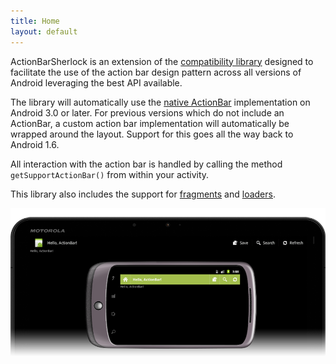 ```yaml
---
title: Home
layout: default
---
```



ActionBarSherlock is an extension of the [compatibility library][1] designed
to facilitate the use of the action bar design pattern across all versions of
Android leveraging the best API available.

The library will automatically use the [native ActionBar][2] implementation on
Android 3.0 or later. For previous versions which do not include an ActionBar,
a custom action bar implementation will automatically be wrapped around the
layout. Support for this goes all the way back to Android 1.6.

All interaction with the action bar is handled by calling the method
`getSupportActionBar()` from within your activity.

This library also includes the support for [fragments][3] and [loaders][4].

![Example Image][5]





 [1]: http://developer.android.com/guide/topics/fundamentals/fragments.html
 [2]: http://developer.android.com/guide/topics/fundamentals/loaders.html
 [3]: http://android-developers.blogspot.com/2011/03/fragments-for-all.html
 [4]: http://developer.android.com/guide/topics/ui/actionbar.html
 [5]: /static/feature.png
